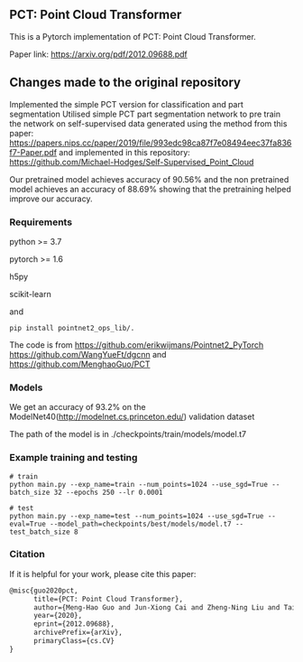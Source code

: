 ## PCT: Point Cloud Transformer
This is a Pytorch implementation of PCT: Point Cloud Transformer.

Paper link: https://arxiv.org/pdf/2012.09688.pdf

## Changes made to the original repository
Implemented the simple PCT version for classification and part segmentation
Utilised simple PCT part segmentation network to pre train the network on self-supervised data generated using the method from this paper: https://papers.nips.cc/paper/2019/file/993edc98ca87f7e08494eec37fa836f7-Paper.pdf and implemented in this repository: https://github.com/Michael-Hodges/Self-Supervised_Point_Cloud

Our pretrained model achieves accuracy of 90.56% and the non pretrained model achieves an accuracy of 88.69% showing that the pretraining helped improve our accuracy.

### Requirements
python >= 3.7

pytorch >= 1.6

h5py

scikit-learn

and

```shell script
pip install pointnet2_ops_lib/.
```
The code is from https://github.com/erikwijmans/Pointnet2_PyTorch https://github.com/WangYueFt/dgcnn and https://github.com/MenghaoGuo/PCT

### Models
We get an accuracy of 93.2% on the ModelNet40(http://modelnet.cs.princeton.edu/) validation dataset

The path of the model is in ./checkpoints/train/models/model.t7

### Example training and testing
```shell script
# train
python main.py --exp_name=train --num_points=1024 --use_sgd=True --batch_size 32 --epochs 250 --lr 0.0001

# test
python main.py --exp_name=test --num_points=1024 --use_sgd=True --eval=True --model_path=checkpoints/best/models/model.t7 --test_batch_size 8

```

### Citation
If it is helpful for your work, please cite this paper:
```latex
@misc{guo2020pct,
      title={PCT: Point Cloud Transformer}, 
      author={Meng-Hao Guo and Jun-Xiong Cai and Zheng-Ning Liu and Tai-Jiang Mu and Ralph R. Martin and Shi-Min Hu},
      year={2020},
      eprint={2012.09688},
      archivePrefix={arXiv},
      primaryClass={cs.CV}
}
```
